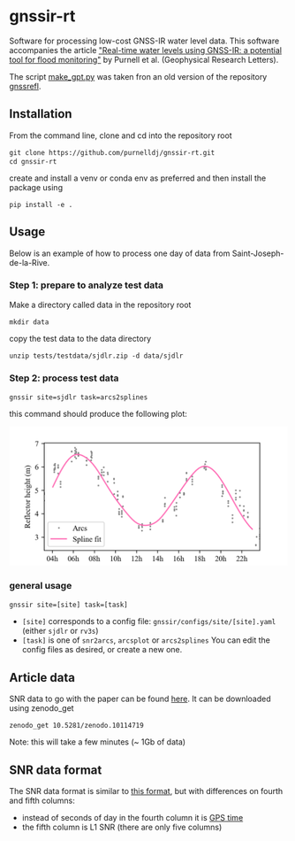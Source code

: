# gnssir-rt
Software for processing low-cost GNSS-IR water level data. This software accompanies the article ["Real-time water levels using GNSS-IR: a potential tool for flood monitoring"](https://agupubs.onlinelibrary.wiley.com/doi/full/10.1029/2023GL105039) by Purnell et al. (Geophysical Research Letters).

The script [make_gpt.py](./gnssir/make_gpt.py) was taken fron an old version of the repository [gnssrefl](https://github.com/kristinemlarson/gnssrefl).

## Installation
From the command line, clone and cd into the repository root
```
git clone https://github.com/purnelldj/gnssir-rt.git
cd gnssir-rt
```
create and install a venv or conda env as preferred and then install the package using
```
pip install -e .
```

## Usage
Below is an example of how to process one day of data from Saint-Joseph-de-la-Rive.

### Step 1: prepare to analyze test data
Make a directory called data in the repository root
```
mkdir data
```
copy the test data to the data directory
```
unzip tests/testdata/sjdlr.zip -d data/sjdlr
```

### Step 2: process test data
```
gnssir site=sjdlr task=arcs2splines
```
this command should produce the following plot:

![spline output](./images/sjdlr_oneday.png "test output")

### general usage
```
gnssir site=[site] task=[task]
```
* `[site]` corresponds to a config file: `gnssir/configs/site/[site].yaml` (either `sjdlr` or `rv3s`)
* `[task]` is one of `snr2arcs`, `arcsplot` or `arcs2splines`
You can edit the config files as desired, or create a new one.

## Article data
SNR data to go with the paper can be found [here](https://doi.org/10.5281/zenodo.10114719). It can be downloaded using zenodo_get
```
zenodo_get 10.5281/zenodo.10114719
```
Note: this will take a few minutes (~ 1Gb of data)

## SNR data format
The SNR data format is similar to [this format](https://gnssrefl.readthedocs.io/en/latest/pages/file_structure.html#the-snr-data-format), but with differences on fourth and fifth columns:
* instead of seconds of day in the fourth column it is [GPS time](https://docs.astropy.org/en/stable/api/astropy.time.TimeGPS.html)
* the fifth column is L1 SNR (there are only five columns)
